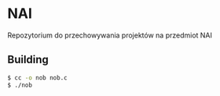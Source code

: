 # NAI

Repozytorium do przechowywania projektów na przedmiot NAI

## Building

```bash
$ cc -o nob nob.c
$ ./nob
```